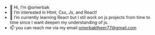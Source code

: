 - 👋 Hi, I’m @omerbak
- 👀 I’m interested in Html, Css, Js, and React!
- 🌱 I’m currently learning React but I stil work on js projects from time to time since I want deepen my understanding of js.
- 📫 you can reach me via my email omerbaktheer77@gmail.com

<!---
omerbak/omerbak is a ✨ special ✨ repository because its `README.md` (this file) appears on your GitHub profile.
You can click the Preview link to take a look at your changes.
--->
